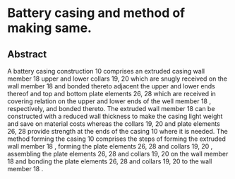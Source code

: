 # Battery casing and method of making same.

## Abstract
A battery casing construction 10 comprises an extruded casing wall member 18 upper and lower collars 19, 20 which are snugly received on the wall member 18 and bonded thereto adjacent the upper and lower ends thereof and top and bottom plate elements 26, 28 which are received in covering relation on the upper and lower ends of the well member 18 , respectively, and bonded thereto. The extruded wall member 18 can be constructed with a reduced wall thickness to make the casing light weight and save on material costs whereas the collars 19, 20 and plate elements 26, 28 provide strength at the ends of the casing 10 where it is needed. The method forming the casing 10 comprises the steps of forming the extruded wall member 18 , forming the plate elements 26, 28 and collars 19, 20 , assembling the plate elements 26, 28 and collars 19, 20 on the wall member 18 and bonding the plate elements 26, 28 and collars 19, 20 to the wall member 18 .